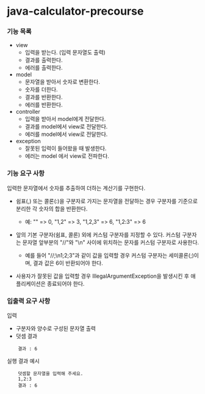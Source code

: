 # java-calculator-precourse

### 기능 목록

- view
    - 입력을 받는다. (입력 문자열도 출력)
    - 결과를 출력한다.
    - 에러를 출력한다.
- model
    - 문자열을 받아서 숫자로 변환한다.
    - 숫자를 더한다.
    - 결과를 반환한다.
    - 에러를 반환한다.
- controller
    - 입력을 받아서 model에게 전달한다.
    - 결과를 model에서 view로 전달한다.
    - 에러를 model에서 view로 전달한다.
- exception
    - 잘못된 입력이 들어왔을 때 발생한다.
    - 에러는 model 에서 view로 전파한다.

### 기능 요구 사항
입력한 문자열에서 숫자를 추출하여 더하는 계산기를 구현한다.

- 쉼표(,) 또는 콜론(:)을 구분자로 가지는 문자열을 전달하는 경우 구분자를 기준으로 분리한 각 숫자의 합을 반환한다.
  - 예: "" => 0, "1,2" => 3, "1,2,3" => 6, "1,2:3" => 6

- 앞의 기본 구분자(쉼표, 콜론) 외에 커스텀 구분자를 지정할 수 있다. 커스텀 구분자는 문자열 앞부분의 "//"와 "\n" 사이에 위치하는 문자를 커스텀 구분자로 사용한다.
  - 예를 들어 "//;\n1;2;3"과 같이 값을 입력할 경우 커스텀 구분자는 세미콜론(;)이며, 결과 값은 6이 반환되어야 한다.

- 사용자가 잘못된 값을 입력할 경우 IllegalArgumentException을 발생시킨 후 애플리케이션은 종료되어야 한다.

### 입출력 요구 사항
입력
- 구분자와 양수로 구성된 문자열
출력
- 덧셈 결과
```aiignore
    결과 : 6
```
실행 결과 예시
```aiignore
    덧셈할 문자열을 입력해 주세요.
    1,2:3
    결과 : 6
```


